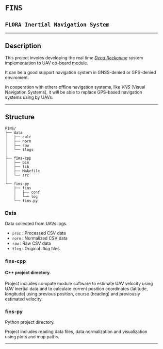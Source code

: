 # `FINS`

## `FLORA Inertial Navigation System`

---

## **Description**

This project involes developing the real time <u>*Dead Reckoning*</u> system implementation to UAV ob-board module. 

It can be a good support navigation system in GNSS-denied or GPS-denied enviroment.

In cooperation with others offline navigation systems, like *VNS* (Visual Navigation Systems), it will be able to replace GPS-based navigation systems using by UAVs.

---

## **Structure**

``` text
FINS/
├── data
│   ├── calc
│   ├── norm
│   ├── raw
│   └── tlogs
│
├── fins-cpp
│   ├── bin
│   ├── lib
│   ├── Makefile
│   └── src
│
└── fins-py
    ├── fins
    │   ├── conf
    │   └── log
    └── fins.py
```

### **Data** 

Data collected from UAVs logs.

- `proc` : Processed CSV data
- `norm` : Normalized CSV data
- `raw`  : Raw CSV data
- `tlog` : Original *.tlog* files

### **fins-cpp**

#### C++ project directory.

Project includes compute module software to estimate UAV velocity using UAV inertial data and to calculate current position coordinates (latitude, longitude) using previous position, course (heading) and previously estimated velocity.

### **fins-py**

Python project directory.

Project includes reading data files, data normalization and visualization using plots and map paths.

---

